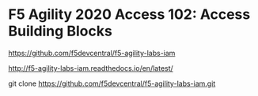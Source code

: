 # F5 Agility 2020 Access 102: Access Building Blocks

https://github.com/f5devcentral/f5-agility-labs-iam

http://f5-agility-labs-iam.readthedocs.io/en/latest/

git clone https://github.com/f5devcentral/f5-agility-labs-iam.git


